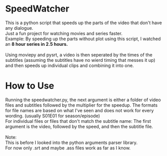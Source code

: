 # SpeedWatcher
This is a python script that speeds up the parts of the video that don't have any dialogue.<br>
Just a fun project for watching movies and series faster.<br>
Example: By speeding up the parts without plot using this script, I watched an <b>8 hour series in 2.5 hours.</b>
<br><br>
Using moviepy and pysrt, a video is then seperated by the times of the subtitles (assuming the subtitles have no wierd timing that messes it up) and then speeds up individual clips and combining it into one.
<br>
# How to Use
Running the speedwatcher.py, the next argument is either a folder of video files and subtitles followed by the multiplier for the speedup. The formats for file names are based on what I've seen and does not work for every wording. (usually S01E01 for season/episode)<br>
For individual files or files that don't match the subtitle name: The first argument is the video, followed by the speed, and then the subtitle file. 
<br><br>
Note: <br>
This is before I looked into the python arguments parser library.<br>
For now only .srt and maybe .ass files work as far as I know.<br>

